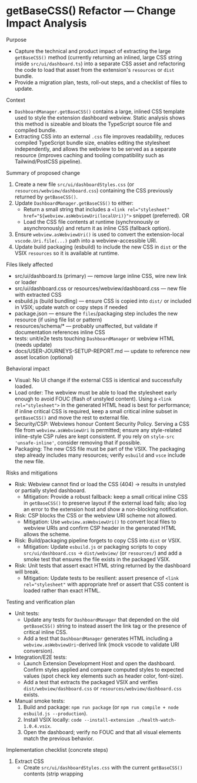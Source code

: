 # getBaseCSS() Refactor — Change Impact Analysis

Purpose
- Capture the technical and product impact of extracting the large `getBaseCSS()` method (currently returning an inlined, large CSS string inside `src/ui/dashboard.ts`) into a separate CSS asset and refactoring the code to load that asset from the extension's `resources` or `dist` bundle.
- Provide a migration plan, tests, roll-out steps, and a checklist of files to update.

Context
- `DashboardManager.getBaseCSS()` contains a large, inlined CSS template used to style the extension dashboard webview. Static analysis shows this method is sizeable and bloats the TypeScript source file and compiled bundle.
- Extracting CSS into an external `.css` file improves readability, reduces compiled TypeScript bundle size, enables editing the stylesheet independently, and allows the webview to be served as a separate resource (improves caching and tooling compatibility such as Tailwind/PostCSS pipeline).

Summary of proposed change
1. Create a new file `src/ui/dashboardStyles.css` (or `resources/webview/dashboard.css`) containing the CSS previously returned by `getBaseCSS()`.
2. Update `DashboardManager.getBaseCSS()` to either:
   - Return a small string that includes a `<link rel="stylesheet" href="${webview.asWebviewUri(localUri)}">` snippet (preferred). OR
   - Load the CSS file contents at runtime (synchronously or asynchronously) and return it as inline CSS (fallback option).
3. Ensure `webview.asWebviewUri()` is used to convert the extension-local `vscode.Uri.file(...)` path into a webview-accessible URI.
4. Update build packaging (esbuild) to include the new CSS in `dist` or the VSIX `resources` so it is available at runtime.

Files likely affected
- src/ui/dashboard.ts (primary) — remove large inline CSS, wire new link or loader
- src/ui/dashboard.css or resources/webview/dashboard.css — new file with extracted CSS
- esbuild.js (build bundling) — ensure CSS is copied into `dist/` or included in VSIX; update watch or copy steps if needed
- package.json — ensure the `files`/packaging step includes the new resource (if using file list or pattern)
- resources/schema/* — probably unaffected, but validate if documentation references inline CSS
- tests: unit/e2e tests touching `DashboardManager` or webview HTML (needs update)
- docs/USER-JOURNEYS-SETUP-REPORT.md — update to reference new asset location (optional)

Behavioral impact
- Visual: No UI change if the external CSS is identical and successfully loaded.
- Load order: The webview must be able to load the stylesheet early enough to avoid FOUC (flash of unstyled content). Using a `<link rel="stylesheet">` in the generated HTML head is best for performance; if inline critical CSS is required, keep a small critical inline subset in `getBaseCSS()` and move the rest to external file.
- Security/CSP: Webviews honour Content Security Policy. Serving a CSS file from `webview.asWebviewUri` is permitted; ensure any style-related inline-style CSP rules are kept consistent. If you rely on `style-src 'unsafe-inline'`, consider removing that if possible.
- Packaging: The new CSS file must be part of the VSIX. The packaging step already includes many resources; verify `esbuild` and `vsce` include the new file.

Risks and mitigations
- Risk: Webview cannot find or load the CSS (404) → results in unstyled or partially styled dashboard.
  - Mitigation: Provide a robust fallback: keep a small critical inline CSS in `getBaseCSS()` to preserve layout if the external load fails; also log an error to the extension host and show a non-blocking notification.
- Risk: CSP blocks the CSS or the webview URI scheme not allowed.
  - Mitigation: Use `webview.asWebviewUri()` to convert local files to webview URIs and confirm CSP header in the generated HTML allows the scheme.
- Risk: Build/packaging pipeline forgets to copy CSS into `dist` or VSIX.
  - Mitigation: Update `esbuild.js` or packaging scripts to copy `src/ui/dashboard.css` -> `dist/webview/` (or `resources/`) and add a smoke test that ensures the file exists in the packaged VSIX.
- Risk: Unit tests that assert exact HTML string returned by the dashboard will break.
  - Mitigation: Update tests to be resilient: assert presence of `<link rel="stylesheet"` with appropriate href or assert that CSS content is loaded rather than exact HTML.

Testing and verification plan
- Unit tests:
  - Update any tests for `DashboardManager` that depended on the old `getBaseCSS()` string to instead assert the link tag or the presence of critical inline CSS.
  - Add a test that `DashboardManager` generates HTML including a `webview.asWebviewUri`-derived link (mock vscode to validate URI conversion).
- Integration/E2E tests:
  - Launch Extension Development Host and open the dashboard. Confirm styles applied and compare computed styles to expected values (spot check key elements such as header color, font-size).
  - Add a test that extracts the packaged VSIX and verifies `dist/webview/dashboard.css` or `resources/webview/dashboard.css` exists.
- Manual smoke tests:
  1. Build and package: `npm run package` (or `npm run compile + node esbuild.js --production`).
  2. Install VSIX locally: `code --install-extension ./health-watch-1.0.4.vsix`.
  3. Open the dashboard; verify no FOUC and that all visual elements match the previous behavior.

Implementation checklist (concrete steps)
1. Extract CSS
   - Create `src/ui/dashboardStyles.css` with the current `getBaseCSS()` contents (strip wrapping <style> if present) or move to `resources/webview/dashboard.css`.
2. Update TypeScript
   - Modify `getBaseCSS()` to return a short snippet like:
     ```ts
     private getBaseCSS(webview: vscode.Webview, extensionUri: vscode.Uri): string {
       const cssPath = vscode.Uri.joinPath(extensionUri, 'resources', 'webview', 'dashboard.css');
       const cssUri = webview.asWebviewUri(cssPath);
       return `<link rel="stylesheet" href="${cssUri}">`;
     }
     ```
   - If `getBaseCSS()` is called in places that lack `webview` or `extensionUri`, change the call sites to pass them or create a new helper `getBaseCSSLink(webview, extensionUri)`.
3. Build pipeline
   - Update `esbuild.js` to copy the CSS file to `dist/webview/` or ensure the `resources` directory includes the CSS (so VSIX contains it). Add a copy step in the build script if necessary.
4. Tests
   - Update unit tests to mock `vscode` webview and ensure the `link` is present.
5. Fallback and logging
   - Keep a small critical inline CSS string inside `getBaseCSS()` (for layout) if required.
   - If external CSS fails to load, log a warning in extension host console and optionally present a non-blocking notification to the user.
6. Packaging
   - Confirm VSIX contains the new CSS. Add a packaging smoke-check test that extracts the VSIX and asserts the file exists.
7. Docs/Changelog
   - Update `README.md` release notes with the refactor and mention that theming edits can now be done in the CSS file directly.

Code examples and considerations
- Using `webview.asWebviewUri` (recommended):

```ts
const cssLocal = vscode.Uri.joinPath(extensionUri, 'resources', 'webview', 'dashboard.css');
const cssUri = webview.asWebviewUri(cssLocal);
const linkTag = `<link rel="stylesheet" href="${cssUri}">`;
```

- If you must inline at build time (e.g., to avoid FOUC), use a small critical subset inline and lazy-load the rest:

```html
<style>/* critical CSS here */</style>
<script>
  const link = document.createElement('link');
  link.rel = 'stylesheet';
  link.href = '...webview URI...';
  document.head.appendChild(link);
</script>
```

Build & test commands
- Local build and pack
```powershell
npm run compile
npm run package
# then verify VSIX exists
ls *.vsix
```

- Run tests
```powershell
npm run compile-tests
npm run test:unit
npm run test:e2e
```

Rollout plan
1. Implement and test locally (branch: `refactor/dashboard-css-extract`).
2. Run unit + e2e tests, resolve regressions.
3. Create PR and run CI (unit + lint + build). Address any style warnings.
4. Merge to `main` and publish patch release (e.g., v1.0.5) — include release notes.
5. Monitor issue tracker for regressions.

Backward compatibility
- No required changes for users; extracted CSS is internal implementation detail.
- Existing runtime behavior is preserved if packaging and webview URIs are correct.

Appendix — quick grep to locate usages to update
- Search for `getBaseCSS()` and references of the `DashboardManager` constructor and webview HTML template generation to identify all call sites that will need `webview` and `extensionUri` availability.

```powershell
# Example search commands to run locally
Select-String -Path src\**\*.ts -Pattern "getBaseCSS\(|getBaseCss\(" -SimpleMatch
```

Contact points
- Owner: maintainers listed in `package.json` (publisher: `GSejas`)
- For UI testing: check `src/ui/react/**` and ensure changes are reflected in the React views if they import CSS.

---

End of impact analysis.
